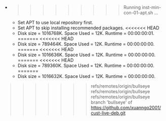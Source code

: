 * >>>>>>>>> Running inst-min-con-01-apt.sh ...
  * Set APT to use local repository first.
  * Set APT to skip installing recommended packages.
<<<<<<< HEAD
  * Disk size = 1016768K. Space Used = 12K. Runtime = 00:00:00:01.
=======
<<<<<<< HEAD
  * Disk size = 789464K. Space Used = 12K. Runtime = 00:00:00:00.
=======
<<<<<<< HEAD
  * Disk size = 1016636K. Space Used = 12K. Runtime = 00:00:00:00.
=======
<<<<<<< HEAD
  * Disk size = 789360K. Space Used = 12K. Runtime = 00:00:00:00.
=======
  * Disk size = 1016632K. Space Used = 12K. Runtime = 00:00:00:00.
>>>>>>> refs/remotes/origin/bullseye
>>>>>>> refs/remotes/origin/bullseye
>>>>>>> refs/remotes/origin/bullseye
>>>>>>> branch 'bullseye' of https://github.com/xuanngo2001/cust-live-deb.git

